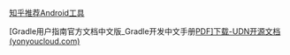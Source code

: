 [知乎推荐Android工具](https://zhuanlan.zhihu.com/p/40630799)

[Gradle用户指南官方文档中文版_Gradle开发中文手册[PDF\]下载-UDN开源文档 (yonyoucloud.com)](https://doc.yonyoucloud.com/doc/wiki/project/GradleUserGuide-Wiki/index.html)

